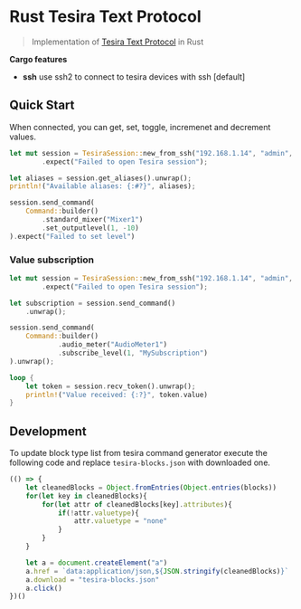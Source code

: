 # Rust Tesira Text Protocol

> Implementation of [Tesira Text Protocol](https://support.biamp.com/Tesira/Control/Tesira_Text_Protocol) in Rust

**Cargo features**

* **ssh** use ssh2 to connect to tesira devices with ssh [default]

## Quick Start

When connected, you can get, set, toggle, incremenet and decrement values.

```rust
let mut session = TesiraSession::new_from_ssh("192.168.1.14", "admin", "mystrongpassword")
        .expect("Failed to open Tesira session");

let aliases = session.get_aliases().unwrap();
println!("Available aliases: {:#?}", aliases);

session.send_command(
    Command::builder()
        .standard_mixer("Mixer1")
        .set_outputlevel(1, -10)
).expect("Failed to set level")
```

### Value subscription

```rust
let mut session = TesiraSession::new_from_ssh("192.168.1.14", "admin", "mystrongpassword")
        .expect("Failed to open Tesira session");

let subscription = session.send_command()
    .unwrap();

session.send_command(
    Command::builder()
            .audio_meter("AudioMeter1")
            .subscribe_level(1, "MySubscription")
).unwrap();

loop {
    let token = session.recv_token().unwrap();
    println!("Value received: {:?}", token.value)
}
```

## Development

To update block type list from tesira command generator execute the following code and replace `tesira-blocks.json` with downloaded one.

```javascript
(() => {
    let cleanedBlocks = Object.fromEntries(Object.entries(blocks))
    for(let key in cleanedBlocks){
        for(let attr of cleanedBlocks[key].attributes){
            if(!attr.valuetype){
                attr.valuetype = "none"
            }
        }
    }

    let a = document.createElement("a")
    a.href = `data:application/json,${JSON.stringify(cleanedBlocks)}`
    a.download = "tesira-blocks.json"
    a.click()
})()
```